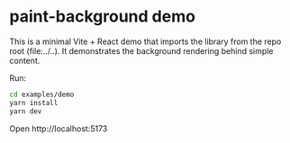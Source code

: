 # paint-background demo

This is a minimal Vite + React demo that imports the library from the repo root (file:../..). It demonstrates the background rendering behind simple content.

Run:

```bash
cd examples/demo
yarn install
yarn dev
```

Open http://localhost:5173
